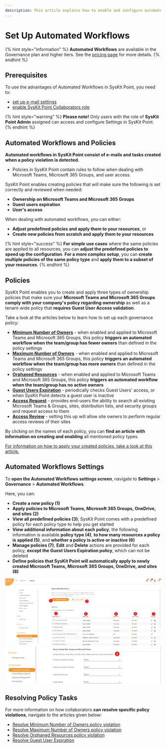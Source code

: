 ```yaml
---
description: This article explains how to enable and configure automated workflows in SysKit Point.
---
```


# Set Up Automated Workflows

{% hint style="information" %}
**Automated Workflows** are available in the Governance plan and higher tiers. See the [pricing page](https://www.syskit.com/products/point/pricing/) for more details.
{% endhint %}

## Prerequisites

To use the advantages of Automated Workflows in SysKit Point, you need to:

* [set up e-mail settings](../../configuration/set-up-email.md)
* [enable SysKit Point Collaborators role](../../configuration/enable-role-based-access.md)

{% hint style="warning" %}
**Please note!**
Only users with the role of **SysKit Point Admin** assigned can access and configure Settings in SysKit Point.
{% endhint %}

## Automated Workflows and Policies

**Automated workflows in SysKit Point consist of e-mails and tasks created when a policy violation is detected.**
  * Policies in SysKit Point contain rules to follow when dealing with Microsoft Teams, Microsoft 365 Groups, and user access.

SysKit Point enables creating policies that will make sure the following is set correctly and reviewed when needed:
* **Ownership on Microsoft Teams and Microsoft 365 Groups**
* **Guest users expiration**
* **User's access**

When dealing with automated workflows, you can either:
* **Adjust predefined policies and apply them to your resources**, or
* **Create new policies from scratch and apply them to your resources**

{% hint style="success" %}
**For simple use cases** where the same policies are applied to all resources, you can **adjust the predefined policies to speed up the configuration**. 
**For a more complex setup**, you can **create multiple policies of the same policy type** and **apply them to a subset of your resources**.
{% endhint %}

## Policies

SysKit Point enables you to create and apply three types of ownership policies that make sure your **Microsoft Teams and Microsoft 365 Groups comply with your company's policy regarding ownership** as well as a tenant-wide policy that **requires Guest User Access validation**. 

Take a look at the articles below to learn how to set up each governance policy:

* [**Minimum Number of Owners**](minimum-number-of-owners-admin.md) - when enabled and applied to Microsoft Teams and Microsoft 365 Groups, this policy **triggers an automated workflow when the team/group has fewer owners** than defined in the policy settings
* [**Maximum Number of Owners**](maximum-number-of-owners-admin.md) - when enabled and applied to Microsoft Teams and Microsoft 365 Groups, this policy **triggers an automated workflow when the team/group has more owners** than defined in the policy settings
* [**Orphaned Resources**](orphaned-resources-admin.md) - when enabled and applied to Microsoft Teams and Microsoft 365 Groups, this policy **triggers an automated workflow when the team/group has no active owners**
* [**Guest Users Expiration**](guest-users-expiration-admin.md) - periodically checks Guest Users' access, or when SysKit Point detects a guest user is inactive
* [**Access Request**](../access-requests/README.md) - provides end-users the ability to search all existing Microsoft Teams & Groups, sites, distribution lists, and security groups and request access to them
* [**Access Review**](../permissions-review/README.md) - setting this up will allow site owners to perform regular access reviews of their sites


By clicking on the names of each policy, you can **find an article with information on creating and enabling** all mentioned policy types. 
 
[For information on how to apply your created policies, take a look at this article.](manage-automated-workflow-policies.md)

## Automated Workflows Settings

To **open the Automated Workflows settings screen**, navigate to **Settings** &gt; **Governance** &gt; **Automated Workflows**.

Here, you can:
* **Create a new policy (1)**
* **Apply policies to Microsoft Teams, Microsoft 365 Groups, OneDrive, and sites (2)**
* **View all predefined policies (3)**; SysKit Point comes with a predefined policy for each policy type to help you get started
* **View additional information about each policy**; the following information is available **policy type (4)**, **to how many resources a policy is applied (5)**, and **whether a policy is active or inactive (6)**
* **Manage policies (7)**; **Edit** and **Delete** actions are provided for each policy, **except the Guest Users Expiration policy**, which can not be deleted
* **Define policies that SysKit Point will automatically apply to newly created Microsoft Teams, Microsoft 365 Groups, OneDrive, and sites (8)**

![Automated Workflows Settings](../../.gitbook/assets/set_up_automated_workflows-settings.png)
![Automated Workflows Settings](../../.gitbook/assets/set_up_automated_workflows-settings-2.png) 


## Resolving Policy Tasks

For more information on how collaborators **can resolve specific policy violations**, navigate to the articles given below:
* [Resolve Minimum Number of Owners policy violation](../../point-collaborators/resolve-governance-tasks/minimum-number-of-owners.md)
* [Resolve Maximum Number of Owners policy violation](../../point-collaborators/resolve-governance-tasks/maximum-number-of-owners.md)
* [Resolve Orphaned Resources policy violation](../../point-collaborators/resolve-governance-tasks/orphaned-resources.md)
* [Resolve Guest User Expiration](../../point-collaborators/resolve-governance-tasks/guest-users-expiration.md)
